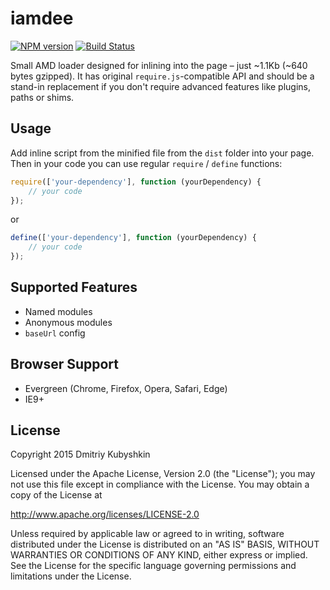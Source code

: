 # iamdee

[![NPM version](https://badge.fury.io/js/iamdee.svg)](https://npmjs.org/package/iamdee)
[![Build Status][travis-image]][travis-url]

[project-url]: https://github.com/grassator/iamdee
[travis-url]: https://travis-ci.org/grassator/iamdee
[travis-image]: https://travis-ci.org/grassator/iamdee.svg?branch=master

Small AMD loader designed for inlining into the page – just ~1.1Kb (~640 bytes gzipped). It has original `require.js`-compatible API and should be a stand-in replacement if you don't require advanced features like plugins, paths or shims. 

## Usage

Add inline script from the minified file from the `dist` folder into your page. Then in your code you can use regular `require` / `define` functions:

```js
require(['your-dependency'], function (yourDependency) {
    // your code
});
```

or

```js
define(['your-dependency'], function (yourDependency) {
    // your code
});
```

## Supported Features

* Named modules
* Anonymous modules
* `baseUrl` config

## Browser Support

* Evergreen (Chrome, Firefox, Opera, Safari, Edge)
* IE9+

## License

Copyright 2015 Dmitriy Kubyshkin

Licensed under the Apache License, Version 2.0 (the "License");
you may not use this file except in compliance with the License.
You may obtain a copy of the License at

http://www.apache.org/licenses/LICENSE-2.0

Unless required by applicable law or agreed to in writing, software
distributed under the License is distributed on an "AS IS" BASIS,
WITHOUT WARRANTIES OR CONDITIONS OF ANY KIND, either express or implied.
See the License for the specific language governing permissions and
limitations under the License.
